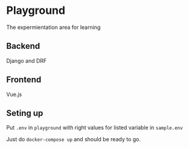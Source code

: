 # Playground
The expermientation area for learning

## Backend 
Django and DRF

## Frontend
Vue.js 

## Seting up
Put `.env` in `playground` with right values for listed variable in `sample.env`

Just do `docker-compose up` and should be ready to go. 